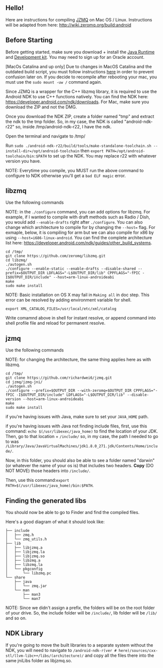 Hello!
---

Here are instructions for compiling [JZMQ](https://github.com/zeromq/jzmq) on Mac OS / Linux. 
Instructions will be adapted from here: http://wiki.zeromq.org/build:android

Before Starting
---

Before getting started, make sure you download + install the [Java Runtime](https://www.oracle.com/java/technologies/javase-jre8-downloads.html) and [Development kit](https://www.oracle.com/java/technologies/javase/javase-jdk8-downloads.html). You may need to sign up for an Oracle account.

[MacOs Catalina and up only] Due to changes in MacOS Catalina and the outdated build script, you must follow instructions [here](https://stackoverflow.com/a/59421615/) in order to prevent confusion later on. If you decide to recompile after rebooting your mac, you must use the `sudo mount -uw /` command again.

Since JZMQ is a wrapper for the C++ libzmq library, it is required to use the Android NDK to use C++ functions natively. You can find the NDK here: https://developer.android.com/ndk/downloads. For Mac, make sure you download the ZIP and not the DMG. 

Once you download the NDK ZIP, create a folder named "tmp" and extract the ndk to the tmp folder. So, in my case, the NDK is called "android-ndk-r22" so, inside /tmp/android-ndk-r22, I have the ndk.

Open the terminal and navigate to /tmp/

Run `sudo ./android-ndk-r22/build/tools/make-standalone-toolchain.sh --install-dir=/opt/android-toolchain` then `export PATH=/opt/android-toolchain/bin:$PATH` to set up the NDK. You may replace r22 with whatever version you have.

NOTE: Everytime you compile, you MUST run the above command to configure to NDK otherwise you'll get a `bad ELF magic` error.

libzmq
---
Use the following commands

NOTE: in the `./configure` command, you can add options for libzmq. For example, if I wanted to compile with draft methods such as Radio / Dish, you would add `--enable-drafts` right after `./configure`. You can also change which architecture to compile for by changing the `--host=` flag. For exmaple, below, it is compiling for arm but we can also compile for x86 by using `--host=i686-linux-android`. You can find the complete architecture list here: https://developer.android.com/ndk/guides/other_build_systems.

```
cd /tmp/
git clone https://github.com/zeromq/libzmq.git
cd libzmq/
./autogen.sh
./configure --enable-static --enable-drafts --disable-shared --prefix=$OUTPUT_DIR LDFLAGS="-L$OUTPUT_DIR/lib" CPPFLAGS="-fPIC -I$OUTPUT_DIR/include" --host=arm-linux-androideabi
make
sudo make install
```

NOTE:
Basic installation on OS X may fail in `Making all` in doc step. This
error can be resolved by adding environment variable for shell.

`export XML_CATALOG_FILES=/usr/local/etc/xml/catalog`

Write comamnd above in shell for instant resolve, or append command into
shell profile file and reload for permanent resolve.

jzmq
---
Use the following commands

NOTE: for changing the architecture, the same thing applies here as with libzmq.

```
cd /tmp/
git clone https://github.com/richardwei6/jzmq.git
cd jzmq/jzmq-jni/
./autogen.sh
./configure --prefix=$OUTPUT_DIR --with-zeromq=$OUTPUT_DIR CPPFLAGS="-fPIC -I$OUTPUT_DIR/include" LDFLAGS="-L$OUTPUT_DIR/lib" --disable-version --host=arm-linux-androideabi
make
sudo make install
```
if you're having issues with Java, make sure to set your `JAVA_HOME` path.

if you're having issues with Java not finding include files, first, use this command: 
`echo $(/usr/libexec/java_home)`
to find the location of your JDK. Then, go to that location + `/include/` so, in my case, the path I needed to go to was `/Library/Java/JavaVirtualMachines/jdk1.8.0_271.jdk/Contents/Home/include/`.

Now, in this folder, you should also be able to see a folder named "darwin" (or whatever the name of your os is) that includes two headers. **Copy** (DO NOT MOVE) those headers into `/include/`. 

Then, use this command:`export PATH=$(/usr/libexec/java_home)/bin:$PATH`.

Finding the generated libs
---

You should now be able to go to Finder and find the compiled files.

Here's a good diagram of what it should look like:
```
├── include
│   ├── zmq.h
│   └── zmq_utils.h
├── lib
│   ├── libjzmq.a
│   ├── libjzmq.la
│   ├── libjzmq.so
│   ├── libzmq.a
│   ├── libzmq.la
│   └── pkgconfig
│       └── libzmq.pc
└── share
    ├── java
    │   └── zmq.jar
    └── man
        ├── man3
        └── man7
```
       
NOTE: Since we didn't assign a prefix, the folders will be on the root folder of your drive. So, the include folder will be `/include/`, lib folder will be `/lib/` and so on.


NDK Library
---

If you're going to move the built libraries to a separate system without the NDK, you will need to navigate to `/android-ndk-r(ver # here)/sources/cxx-stl/llvm-libc++/libs/(architecture)/` and copy all the files there into the same jniLibs folder as libjzmq.so.
